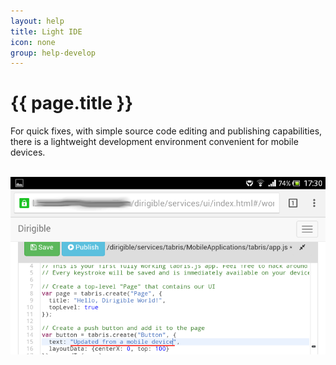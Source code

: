 ```yaml
---
layout: help
title: Light IDE
icon: none
group: help-develop
---
```


{{ page.title }}
===

For quick fixes, with simple source code editing and publishing capabilities, there is a lightweight development environment convenient for mobile devices.


<br>
	<img class="img-responsive" src="/help/images/develop/light_ide.png"/>
<br>
